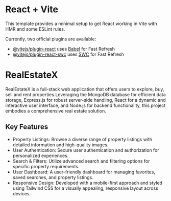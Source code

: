 # React + Vite

This template provides a minimal setup to get React working in Vite with HMR and some ESLint rules.

Currently, two official plugins are available:

- [@vitejs/plugin-react](https://github.com/vitejs/vite-plugin-react/blob/main/packages/plugin-react/README.md) uses [Babel](https://babeljs.io/) for Fast Refresh
- [@vitejs/plugin-react-swc](https://github.com/vitejs/vite-plugin-react-swc) uses [SWC](https://swc.rs/) for Fast Refresh


# RealEstateX

RealEstateX is a full-stack web application that offers users to explore, buy, sell and rent properties.Leveraging the MongoDB database for efficient data storage, Express.js for robust server-side handling, React for a dynamic and interactive user interface, and Node.js for backend functionality, this project embodies a comprehensive real estate solution.

## Key Features

- Property Listings: Browse a diverse range of property listings with detailed information and high-quality images.
- User Authentication: Secure user authentication and authorization for personalized experiences.
- Search & Filters: Utilize advanced search and filtering options for specific property requirements.
- User Dashboard: A user-friendly dashboard for managing favorites, saved searches, and property listings.
- Responsive Design: Developed with a mobile-first approach and styled using Tailwind CSS for a visually appealing, responsive layout across devices.
